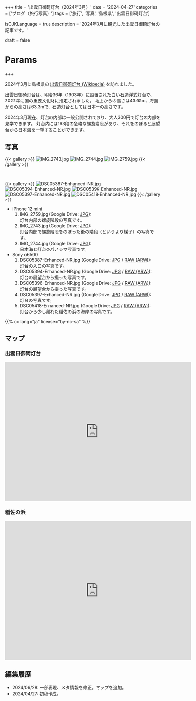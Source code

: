 +++
title = '出雲日御碕灯台（2024年3月）'
date = '2024-04-27'
categories = ['ブログ（旅行写真）']
tags = ['旅行', '写真', '島根県', '出雲日御碕灯台']

isCJKLanguage = true
description = '2024年3月に観光した出雲日御碕灯台の記事です。'

draft = false

# Params
+++


2024年3月に島根県の [出雲日御碕灯台 (Wikipedia)](https://ja.wikipedia.org/wiki/%E5%87%BA%E9%9B%B2%E6%97%A5%E5%BE%A1%E7%A2%95%E7%81%AF%E5%8F%B0) を訪れました。

出雲日御碕灯台は、明治36年（1903年）に設置された白い石造洋式灯台で、2022年に国の重要文化財に指定されました。
地上からの高さは43.65m、海面からの高さは63.3mで、石造灯台としては日本一の高さです。

2024年3月現在、灯台の内部は一般公開されており、大人300円で灯台の内部を見学できます。
灯台内には163段の急峻な螺旋階段があり、それをのぼると展望台から日本海を一望することができます。


## 写真

{{< gallery >}}
  <img src="IMG_2743.jpg" alt="IMG_2743.jpg" class="grid-w33" />
  <img src="IMG_2744.jpg" alt="IMG_2744.jpg" class="grid-w33" />
  <img src="IMG_2759.jpg" alt="IMG_2759.jpg" class="grid-w100" />
{{< /gallery >}}

<br>

{{< gallery >}}
  <img src="DSC05387-Enhanced-NR.jpg" alt="DSC05387-Enhanced-NR.jpg" class="grid-w33" />
  <img src="DSC05394-Enhanced-NR.jpg" alt="DSC05394-Enhanced-NR.jpg" class="grid-w33" />
  <img src="DSC05396-Enhanced-NR.jpg" alt="DSC05396-Enhanced-NR.jpg" class="grid-w33" />
  <img src="DSC05397-Enhanced-NR.jpg" alt="DSC05397-Enhanced-NR.jpg" class="grid-w33" />
  <img src="DSC05418-Enhanced-NR.jpg" alt="DSC05418-Enhanced-NR.jpg" class="grid-w33" />
{{< /gallery >}}


- iPhone 12 mini
    1. IMG\_2759.jpg (Google Drive: [JPG](https://drive.google.com/file/d/1kIfnd17z-peqgBKcB3ZmS2uDILFjltof/view)):  
       灯台内部の螺旋階段の写真です。
    1. IMG\_2743.jpg (Google Drive: [JPG](https://drive.google.com/file/d/160gUe9dVpQxTrVxVEULxJfiz9D8CgkVs/view)):  
       灯台内部で螺旋階段をのぼった後の階段（というより梯子）の写真です。
    1. IMG\_2744.jpg (Google Drive: [JPG](https://drive.google.com/file/d/11mXjQvwsBV_AUSVzLvVJ1zyhKelzp2hI/view)):  
       日本海と灯台のパノラマ写真です。
- Sony α6500
    1. DSC05387-Enhanced-NR.jpg (Google Drive: [JPG](https://drive.google.com/file/d/1N6sQNE0qw9ffxeXgNlRal611mBEugCCk/view) / [RAW (ARW)](https://drive.google.com/file/d/11JrfLe-PzlVIzR87Fv03wwx2z6BJ4lk7/view)):  
       灯台の入口の写真です。
    1. DSC05394-Enhanced-NR.jpg (Google Drive: [JPG](https://drive.google.com/file/d/1cCCpvK6PxEQ3Zc8bm1CKt3InUUBSFdPP/view) / [RAW (ARW)](https://drive.google.com/file/d/1Scbt7GQyOyEAFgCu_DCAOi936Njdu9AS/view)):  
       灯台の展望台から撮った写真です。
    1. DSC05396-Enhanced-NR.jpg (Google Drive: [JPG](https://drive.google.com/file/d/1uL02DDq1VU8VtFCOWvPb5feS9LWObsEj/view) / [RAW (ARW)](https://drive.google.com/file/d/1O0JNILxR-MCT1t_sB3L8YT-jTCQrEtn4/view)):  
       灯台の展望台から撮った写真です。
    1. DSC05397-Enhanced-NR.jpg (Google Drive: [JPG](https://drive.google.com/file/d/14Vnl-35yn8zq79QgQMCfDVZqnFK4pmrM/view) / [RAW (ARW)](https://drive.google.com/file/d/1EvZ7jd040CxFjxDrMMmbcz7YO8SVONnj/view)):  
       灯台の写真です。
    1. DSC05418-Enhanced-NR.jpg (Google Drive: [JPG](https://drive.google.com/file/d/15z0DSHX25Jaf_ewU41fNNjLdDeWCyyMY/view) / [RAW (ARW)](https://drive.google.com/file/d/1FKTaqWw9pBkFV12RaSs5OhPQPPucRJIH/view)):  
       灯台から少し離れた稲佐の浜の海岸の写真です。


{{% cc lang="ja" license="by-nc-sa" %}}


## マップ

### 出雲日御碕灯台

<iframe src="https://www.google.com/maps/embed?pb=!1m18!1m12!1m3!1d3250.8489298314094!2d132.62674227651354!3d35.433772143526745!2m3!1f0!2f0!3f0!3m2!1i1024!2i768!4f13.1!3m3!1m2!1s0x35575c209d62fdcb%3A0xff48b1cb937150be!2sIzumo%20Hinomisaki%20Lighthouse!5e0!3m2!1sen!2sjp!4v1714212125062!5m2!1sen!2sjp" width="600" height="450" style="border:0;" allowfullscreen="" loading="lazy" referrerpolicy="no-referrer-when-downgrade"></iframe>


### 稲佐の浜

<iframe src="https://www.google.com/maps/embed?pb=!1m18!1m12!1m3!1d3252.198245090809!2d132.66979197651233!3d35.400336345352024!2m3!1f0!2f0!3f0!3m2!1i1024!2i768!4f13.1!3m3!1m2!1s0x35575c865ebd4133%3A0x6746cc333009b799!2sInasa%20Beach!5e0!3m2!1sen!2sjp!4v1719506607774!5m2!1sen!2sjp" width="600" height="450" style="border:0;" allowfullscreen="" loading="lazy" referrerpolicy="no-referrer-when-downgrade"></iframe>


## 編集履歴

- 2024/06/28: 一部表現、メタ情報を修正。マップを追加。
- 2024/04/27: 初稿作成。

